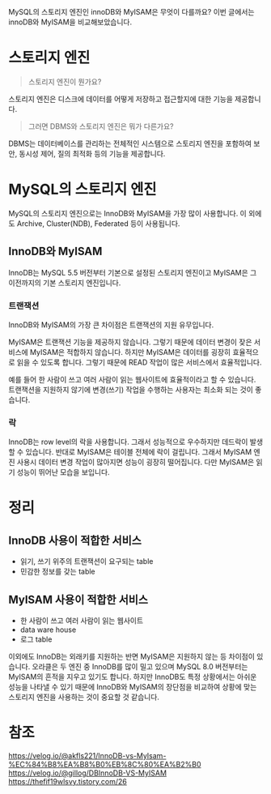 MySQL의 스토리지 엔진인 innoDB와 MyISAM은 무엇이 다를까요?
이번 글에서는 innoDB와 MyISAM을 비교해보았습니다.

# 스토리지 엔진
> 스토리지 엔진이 뭔가요?

스토리지 엔진은 디스크에 데이터를 어떻게 저장하고 접근할지에 대한 기능을 제공합니다.

> 그러면 DBMS와 스토리지 엔진은 뭐가 다른가요?

DBMS는 데이터베이스를 관리하는 전체적인 시스템으로 스토리지 엔진을 포함하여 보안, 동시성 제어, 질의 최적화 등의 기능을 제공합니다.

# MySQL의 스토리지 엔진
MySQL의 스토리지 엔진으로는 InnoDB와 MyISAM을 가장 많이 사용합니다. 
이 외에도 Archive, Cluster(NDB), Federated 등이 사용됩니다.

## InnoDB와 MyISAM
InnoDB는 MySQL 5.5 버전부터 기본으로 설정된 스토리지 엔진이고 MyISAM은 그 이전까지의 기본 스토리지 엔진입니다.

### 트랜잭션
InnoDB와 MyISAM의 가장 큰 차이점은 트랜잭션의 지원 유무입니다.

MyISAM은 트랜잭션 기능을 제공하지 않습니다. 그렇기 때문에 데이터 변경이 잦은 서비스에 MyISAM은 적합하지 않습니다.
하지만 MyISAM은 데이터를 굉장히 효율적으로 읽을 수 있도록 합니다. 
그렇기 때문에 READ 작업이 많은 서비스에서 효율적입니다.

예를 들어 한 사람이 쓰고 여러 사람이 읽는 웹사이트에 효율적이라고 할 수 있습니다.
트랜잭션을 지원하지 않기에 변경(쓰기) 작업을 수행하는 사용자는 최소화 되는 것이 좋습니다.

### 락
InnoDB는 row level의 락을 사용합니다. 그래서 성능적으로 우수하지만 데드락이 발생할 수 있습니다.
반대로 MyISAM은 테이블 전체에 락이 걸립니다.
그래서 MyISAM 엔진 사용시 데이터 변경 작업이 많아지면 성능이 굉장히 떨어집니다.
다만 MyISAM은 읽기 성능이 뛰어난 모습을 보입니다.

# 정리
## InnoDB 사용이 적합한 서비스
- 읽기, 쓰기 위주의 트랜잭션이 요구되는 table
- 민감한 정보를 갖는 table

## MyISAM 사용이 적합한 서비스
- 한 사람이 쓰고 여러 사람이 읽는 웹사이트
- data ware house
- 로그 table

이외에도 InnoDB는 외래키를 지원하는 반면 MyISAM은 지원하지 않는 등 차이점이 있습니다.
오라클은 두 엔진 중 InnoDB를 많이 밀고 있으며 MySQL 8.0 버전부터는 MyISAM의 흔적을 지우고 있기도 합니다.
하지만 InnoDB도 특정 상황에서는 아쉬운 성능을 나타낼 수 있기 때문에 InnoDB와 MyISAM의 장단점을 비교하여 상황에 맞는
스토리지 엔진을 사용하는 것이 중요할 것 같습니다.

# 참조
https://velog.io/@akfls221/InnoDB-vs-MyIsam-%EC%84%B8%EA%B8%B0%EB%8C%80%EA%B2%B0<br>
https://velog.io/@gillog/DBInnoDB-VS-MyISAM<br>
https://thefif19wlsvy.tistory.com/26<br>
